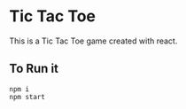# Tic Tac Toe

This is a Tic Tac Toe game created with react.


## To Run it 

```
npm i
npm start

```

